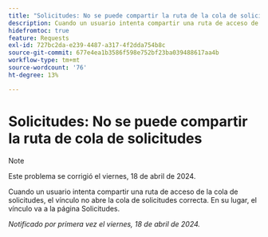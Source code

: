```yaml
---
title: "Solicitudes: No se puede compartir la ruta de la cola de solicitudes"
description: Cuando un usuario intenta compartir una ruta de acceso de la cola de solicitudes, el vínculo no abre la cola de solicitudes correcta. En su lugar, el vínculo va a la página Solicitudes.
hidefromtoc: true
feature: Requests
exl-id: 727bc2da-e239-4487-a317-4f2dda754b8c
source-git-commit: 677e4ea1b3586f598e752bf23ba039488617aa4b
workflow-type: tm+mt
source-wordcount: '76'
ht-degree: 13%

---
```


# Solicitudes: No se puede compartir la ruta de cola de solicitudes

>[!NOTE]
>
>Este problema se corrigió el viernes, 18 de abril de 2024.

Cuando un usuario intenta compartir una ruta de acceso de la cola de solicitudes, el vínculo no abre la cola de solicitudes correcta. En su lugar, el vínculo va a la página Solicitudes.

_Notificado por primera vez el viernes, 18 de abril de 2024._
